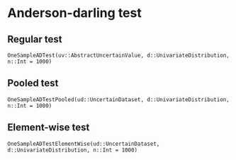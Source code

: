 # Anderson-darling test

## Regular test

```@docs
OneSampleADTest(uv::AbstractUncertainValue, d::UnivariateDistribution, n::Int = 1000)
```

## Pooled test

```@docs
OneSampleADTestPooled(ud::UncertainDataset, d::UnivariateDistribution, n::Int = 1000)
```

## Element-wise test

```@docs
OneSampleADTestElementWise(ud::UncertainDataset, d::UnivariateDistribution, n::Int = 1000)
```
